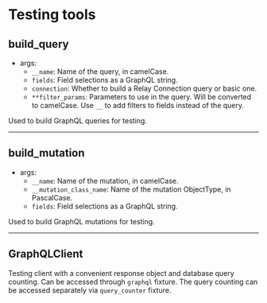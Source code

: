 # Testing tools

## build_query

- args:
    - `__name`: Name of the query, in camelCase.
    - `fields`: Field selections as a GraphQL string.
    - `connection`: Whether to build a Relay Connection query or basic one.
    - `**filter_params`: Parameters to use in the query. Will be converted to camelCase.
      Use `__` to add filters to fields instead of the query.

Used to build GraphQL queries for testing.

---

## build_mutation

- args:
    - `__name`: Name of the mutation, in camelCase.
    - `__mutation_class_name`: Name of the mutation ObjectType, in PascalCase.
    - `fields`: Field selections as a GraphQL string.

Used to build GraphQL mutations for testing.

---

## GraphQLClient

Testing client with a convenient response object and database query counting.
Can be accessed through `graphql` fixture. The query counting can be accessed
separately via `query_counter` fixture.

